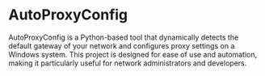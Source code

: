 # AutoProxyConfig
AutoProxyConfig is a Python-based tool that dynamically detects the default gateway of your network and configures proxy settings on a Windows system. This project is designed for ease of use and automation, making it particularly useful for network administrators and developers. 
